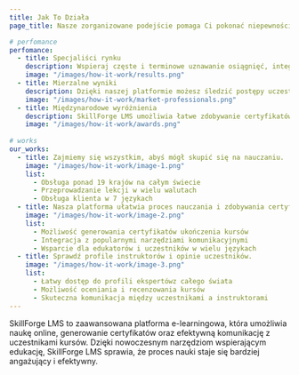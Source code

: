 ```yaml
---
title: Jak To Działa
page_title: Nasze zorganizowane podejście pomaga Ci pokonać niepewności

# perfomance
perfomance:
  - title: Specjaliści rynku
    description: Wspieraj częste i terminowe uznawanie osiągnięć, integrując się z narzędziami komunikacyjnymi.
    image: "/images/how-it-work/results.png"
  - title: Mierzalne wyniki
    description: Dzięki naszej platformie możesz śledzić postępy uczestników, generować certyfikaty i motywować ich do dalszej nauki.
    image: "/images/how-it-work/market-professionals.png"
  - title: Międzynarodowe wyróżnienia
    description: SkillForge LMS umożliwia łatwe zdobywanie certyfikatów uznawanych na całym świecie.
    image: "/images/how-it-work/awards.png"
    
# works
our_works:
  - title: Zajmiemy się wszystkim, abyś mógł skupić się na nauczaniu.
    image: "/images/how-it-work/image-1.png"
    list:
      - Obsługa ponad 19 krajów na całym świecie
      - Przeprowadzanie lekcji w wielu walutach
      - Obsługa klienta w 7 językach
  - title: Nasza platforma ułatwia proces nauczania i zdobywania certyfikatów.
    image: "/images/how-it-work/image-2.png"
    list:
      - Możliwość generowania certyfikatów ukończenia kursów
      - Integracja z popularnymi narzędziami komunikacyjnymi
      - Wsparcie dla edukatorów i uczestników w wielu językach
  - title: Sprawdź profile instruktorów i opinie uczestników.
    image: "/images/how-it-work/image-3.png"
    list:
      - Łatwy dostęp do profili ekspertówz całego świata 
      - Możliwość oceniania i recenzowania kursów
      - Skuteczna komunikacja między uczestnikami a instruktorami
---
```

SkillForge LMS to zaawansowana platforma e-learningowa, która umożliwia naukę online, generowanie certyfikatów oraz efektywną komunikację z uczestnikami kursów. Dzięki nowoczesnym narzędziom wspierającym edukację, SkillForge LMS sprawia, że proces nauki staje się bardziej angażujący i efektywny.

